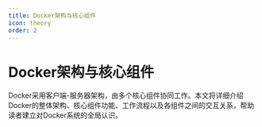 ```yaml
---
title: Docker架构与核心组件
icon: theory
order: 2
---
```


# Docker架构与核心组件

Docker采用客户端-服务器架构，由多个核心组件协同工作。本文将详细介绍Docker的整体架构、核心组件功能、工作流程以及各组件之间的交互关系，帮助读者建立对Docker系统的全局认识。
